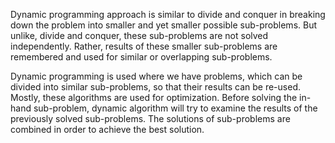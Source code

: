 Dynamic programming approach is similar to divide and conquer in breaking down the problem into smaller and yet smaller possible sub-problems. But unlike, divide and conquer, these sub-problems are not solved independently. Rather, results of these smaller sub-problems are remembered and used for similar or overlapping sub-problems.

Dynamic programming is used where we have problems, which can be divided into similar sub-problems, so that their results can be re-used. Mostly, these algorithms are used for optimization. Before solving the in-hand sub-problem, dynamic algorithm will try to examine the results of the previously solved sub-problems. The solutions of sub-problems are combined in order to achieve the best solution.
